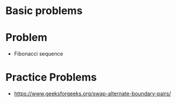 # Basic problems

# Problem

- Fibonacci sequence

# Practice Problems

- https://www.geeksforgeeks.org/swap-alternate-boundary-pairs/
